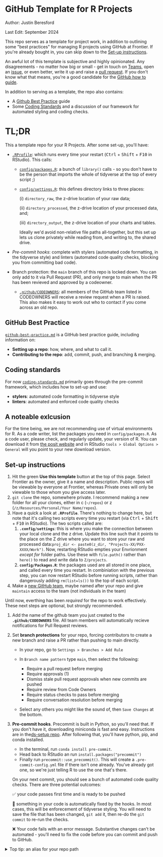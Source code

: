 # GitHub Template for R Projects

Author: Justin Beresford

Last Edit: September 2024


This repo serves as a template for project work, in addition to outlining some "best practices" for managing R projects using GitHub at Frontier. If you're already bought in, you can skip down to the [Set-up instructions](#set-up-instructions). 

An awful lot of this template is subjective and highly opinionated.  Any disagreements - no matter how big or small - get in touch on <a href="https://teams.microsoft.com/l/chat/0/0?users=justin.beresford@frontier-economics.com">Teams</a>, open an <a href="https://github01.frontier.local/Frontier/template_r/issues">issue</a>, or even better, write it up and raise a <a href="https://github01.frontier.local/Frontier/template_r/pulls">pull request</a>. If you don't know what that means, you're a good candidate for the <a href="https://github01.frontier.local/Frontier/template_r/blob/main//.github/git-tutorial.md">GitHub how to guide</a>. 

In addition to serving as a template, the repo also contains:

+ A <a href="https://github01.frontier.local/Frontier/template_r/blob/main//.github/github-best-practice.md">Github Best Practice</a> guide 
+ Some <a href="https://github01.frontier.local/Frontier/template_r/blob/main/.github/coding-standards.md">Coding Standards</a> and a discussion of our framework for automated styling and coding checks. 

# TL;DR

This a template repo for your R Projects. After some set-up, you'll have: 

+ <a href="https://github01.frontier.local/Frontier/template_r/blob/main/.RProfile">`.RProfile`</a>: which runs every time your restart (<kbd>Ctrl</kbd> + <kbd>Shift</kbd> + <kbd>F10</kbd> in RStudio). This calls: 

  + <a href="https://github01.frontier.local/Frontier/template_r/blob/main/config/packages.R">`config/packages.R`</a>: a bunch of `library()` calls - so you don't have to be the person that imports the whole of tidyverse at the top of every script ;)

  + <a href="https://github01.frontier.local/Frontier/template_r/blob/main/config/settings.R">`config/settings.R`</a>: this defines directory links to three places:
    
     (i) `directory_raw`, the z-drive location of your raw data;
     
     (ii) `directory_processed`, the z-drive location of your processed data, and;
     
     (iii)  `directory_output`, the z-drive location of your charts and tables.
     
     Ideally we'd avoid non-relative file paths all-together, but this set up lets us clone privately while reading from, and writing to, the shared drive.
     

+ *Pre-commit hooks*:  complete with stylers (automated code formatting, in the tidyverse style) and linters (automated code quality checks, blocking you from committing bad code). 

+ Branch protection: the `main` branch of this repo is locked down. You can only add to it via Pull Request (PR), and only merge to main when the PR has been revieved and approved by a codeowner. 

  + <a href="https://github01.frontier.local/Frontier/template_r/blob/main/.github/CODEOWNERS">`.github/CODEOWNERS`</a>: all members of the GitHub team listed in CODEOWNERS will receive a review request when a PR is raised. This also makes it easy to work out who to contact if you come across an old repo. 

## GitHub Best Practice 

<a href="https://github01.frontier.local/Frontier/template_r/blob/main//.github/github-best-practice.md"> `github-best-practice.md`</a> is a GitHub best practice guide, including information on:
+ **Setting up a repo**: how, where, and what to call it.
+ **Contributing to the repo**: add, commit, push, and branching & merging.

## Coding standards
For now <a href="https://github01.frontier.local/Frontier/template_r/blob/main/.github/coding-standards.md">`coding-standards.md`</a> primarily goes through the pre-commit framework, which includes how to set-up and use:
+ **stylers**: automated code formatting in tidyverse style
+ **linters**: automated and enforced code quality checks


## A noteable exlcusion
For the time being, we are not recommending use of virtual environments for R. As a code writer, list the packages you need in `config/packages.R`. As a code user, please check, and regularly update, your version of R. You can download it from <a href="https://posit.co/download/rstudio-desktop/">the posit website</a> and in RStudio `tools > Global Options > General` will you point to your new download version. 

## Set-up instructions

1. Hit the green **Use this template** button at the top of this page. Select Frontier as the owner, give it a name and description. Public repos will be viewable by everyone at Frontier, whereas Private ones will only be viewable to those whom you give access later.
1. `git clone` the repo, somewhere private. I recommend making a new folder for all your clones, either in c (`~/repos`) or z (`/z/Resources/Personal/Your Name/repos`).
1. Have a quick a look at **`.RProfile`**. There's nothing to change here, but note that it's calling two scripts every time you restart (via <kbd>Ctrl</kbd> + <kbd>Shift</kbd> + <kbd>F10</kbd> in RStudio). The two scripts called are:
   1. **`.config/settings`**: this is where you make the connection between your local clone and the z drive. Update this line such that it points to the place on the Z drive where you want to store your raw and processed data:`proj_dir <- paste0(z_dir, "Projects-XX/PXX-XXXX/Work")`. Now, restarting RStudio empties your Envrionment *except for* folder paths. Use these with `file.path()` rather than `here()` to read and write data to `Z/projects`. 
   1. **`config/Packages.R`**: the packages used are all stored in one place, and called every time you restart. In combiniation with the previous step, you can now restart RStudio before running scripts, rather than dangerously adding `rm(list=ls())` to the top of each script. 
1. Make a <a href="https://github01.frontier.local/orgs/Frontier/teams">new GitHub team</a>, maybe named after your repo and give `maintain` access to the team (not individuals in the team)

Until now, everthing has been *required* for the repo to work effectively. These next steps are optional, but strongly recommended. 

1. Add the name of the github team you just created to the **`.github/CODEOWNERS`** file. All team members will automatically recieve notifications for Pull Request reviews. 

1. Set **branch protections** for your repo, forcing contributors to create a new branch and raise a PR rather than pushing to main directly. 
   + In your repo, go to `Settings > Branches > Add Rule` 
   + In `Branch name pattern` type `main`, then select the following:
      + Require a pull request before merging
      + Require approvals (1)
      + Dismiss stale pull request approvals when new commits  are pushed
      + Require review from Code Owners
      + Require status checks to pass before merging
      + Require conversation resolution before merging

    + Select any others you might like the sound of, then `Save Changes` at the bottom.

1. **Pre-commit hooks**. Precommit is built in Python, so you'll need that. If you don't have it, downloading miniconda is fast and easy. Instructions are in the<a href="https://github01.frontier.local/Frontier/ds-setup/blob/master/python-setup.md">ds-setup repo</a>. After following that, you'll have python, pip, and conda installed. 
   + In the terminal, run `conda install pre-commit`.
   + Head back to RStudio an run `install.packages("precommit")`
   + Finally run `precommit::use_precommit()`. This will create a `.pre-commit-config.yml` file if there isn't one already. You've already got one, so we're just telling R to use the one that's there. 
   
   On your next commit, you should see a bunch of automated code quality checks. There are three potential outcomes:

    :white_check_mark: your code passes first time and is ready to be pushed
    
    :construction: something in your code is automatically fixed by the hooks. In most cases, this will be enforecement of tidyverse styling. You will need to save the file that has been changed, `git add` it, then re-do the `git commit` to re-run the checks.  
    
    :x: Your code fails with an error message. Substantive changes can't be automated - you'll need to fix the code before you can commit and push to GitHub. 

<details>
  <summary>Top tip: an alias for your repo path</summary>

  A downside of cloning to `z/Resources/Projects/Your \Name/repo` is that getting there in GitBash becomes a pain. Setting up an alias means you can open VSCode to the correct folder in seconds - without touching your mouse. You'll just open GitBash, then `template_r` <kbd>&#8629;</kbd> then `code .`<kbd>&#8629;</kbd>

  Take make an alias for this template, open your `.bashrc` file, with `nano ~/.bashrc` and add `alias template_r="cd /z/Resources/Personal/Your\ Name/repos/template_r` to the bottom of the file. <kbd>ctrl</kbd><kbd>X</kbd> then <kbd>Y</kbd><kbd>&#8629;</kbd>to save an exit. Restart GitBash for this to take effect. 

</details>
